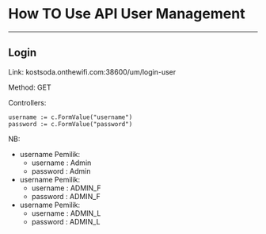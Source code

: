 # How TO Use API User Management
__________
##  Login

Link: kostsoda.onthewifi.com:38600/um/login-user

Method: GET

Controllers:

    username := c.FormValue("username")
	password := c.FormValue("password")

NB:
- username Pemilik:
  - username : Admin
  - password : Admin
- username Pemilik:
    - username : ADMIN_F
    - password : ADMIN_F
- username Pemilik:
    - username : ADMIN_L
    - password : ADMIN_L
